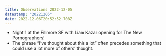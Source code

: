 ```yaml
---
title: Observations 2022-12-05
datestamp: "20221205"
date: 2022-12-06T20:52:52.708Z
---
```

- Night 1 at the Fillmore SF with Liam Kazar opening for The New Pornographers!
- The phrase “I’ve thought about this a lot” often precedes something that could use a lot more of others’ thought.